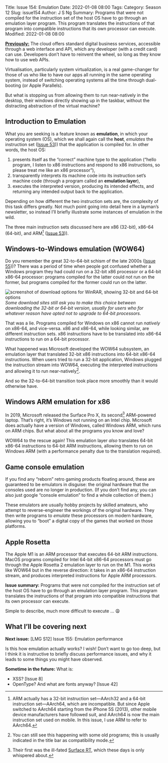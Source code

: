Title: Issue 154: Emulation
Date: 2022-01-08 08:00
Tags: 
Category: Season 12
Slug: issue154
Author: J S Ng
Summary: Programs that were not compiled for the instruction set of the host OS have to go through an emulation layer program. This program translates the instructions of that program into compatible instructions that its own processor can execute.
Modified: 2022-01-08 08:00

[**Previously:**](https://buttondown.email/laymansguide/archive/) The cloud offers standard digital business services, accessible through a web interface and API, which any developer (with a credit card) can use. Developers don’t have to reinvent the wheel, so long as they know how to use web APIs.

Virtualisation, particularly system virtualization, is a real game-changer for those of us who like to have our apps all running in the same operating system, instead of switching operating systems all the time through dual-booting (or Apple Parallels).

But what is stopping us from allowing them to run near-natively in the desktop, their windows directly showing up in the taskbar, without the distracting abstraction of the virtual machine?

## Introduction to Emulation

What you are seeking is a feature known as **emulation**, in which your operating system (OS), which we shall again call the **host**, *emulates* the instruction set ([Issue 53]({filename}/season05/issue053/issue053.md))) that the application is compiled for. In other words, the host OS:

1. presents itself as the “correct” machine type to the application (“hello program, I listen to x86 instructions and respond to x86 instructions, so please treat me like an x86 processor”),
2. transparently interprets its machine code into its instruction set’s machine code (through a program called an **emulation layer**),
3. executes the interpreted version, producing its intended effects, and returning any intended output back to the application.

Depending on how different the two instruction sets are, the complexity of this task differs greatly. Not much point going into detail here in a layman’s newsletter, so instead I’ll briefly illustrate some instances of emulation in the wild.

The three main instruction sets discussed here are x86 (32-bit), x86-64 (64-bit), and ARM[^1] ([Issue 53]({filename}/season05/issue053/issue053.md))).

[^1]: ARM actually has a 32-bit instruction set—AArch32 and a 64-bit instruction set—AArch64, which are incompatible. But since Apple switched to AArch64 starting from the iPhone 5S (2013), other mobile device manufacturers have followed suit, and AArch64 is now the main instruction set used on mobile. In this issue, I use ARM to refer to AArch64.

## Windows-to-Windows emulation (WOW64)

Do you remember the great 32-to-64-bit schism of the late 2000s ([Issue 55]({filename}/season05/issue055/issue055.md)))? There was a period of time when people got confused whether a Windows program they had could run on a 32-bit x86 processor or a 64-bit x86-64 processor: programs compiled for the latter could not run on the former, but programs compiled for the former could run on the latter.

![screenshot of download options for WinRAR, showing 32-bit and 64-bit options]({attach}/season12/issue154/issue154_01.png)  
*Some download sites still ask you to make this choice between downloading the 32-bit or 64-bit version, usually for users who for whatever reason have opted not to upgrade to 64-bit processors.*    

That was a lie. Programs compiled for Windows on x86 cannot run *natively* on x86-64, and vice-versa. x86 and x86-64, while looking similar, are different instruction sets. x86 instructions have to be translated into x86-64 instructions to run on a 64-bit processor.

What happened was Microsoft developed the WOW64 subsystem, an emulation layer that translated 32-bit x86 instructions into 64-bit x86-64 instructions. When users tried to run a 32-bit application, Windows plugged the instruction stream into WOW64, executing the interpreted instructions and allowing it to run near-natively[^2].

[^2]: You can still see this happening with some old programs; this is usually indicated in the title bar as compatibility mode.

And so the 32-to-64-bit transition took place more smoothly than it would otherwise have.

## Windows ARM emulation for x86

In 2019, Microsoft released the Surface Pro X, its second[^3] ARM-powered laptop. That’s right, it’s Windows not running on an Intel chip. Microsoft does actually have a version of Windows, called Windows ARM, which runs on ARM chips. But what about all the programs you know and love?

[^3]: Their first was the ill-fated [Surface RT](https://www.techradar.com/reviews/pc-mac/tablets/microsoft-surface-rt-1085839/review), which these days is only whispered about.

WOW64 to the rescue again! This emulation layer *also* translates 64-bit x86-64 instructions to 64-bit ARM instructions, allowing them to run on Windows ARM (with a performance penalty due to the translation required).

## Game console emulation

If you find any “reborn” retro gaming products floating around, these are guaranteed to be emulators in disguise: the original hardware that the consoles used are no longer in production. (If you don’t find any, you can also just google “console emulation” to find a whole collection of them.)

These emulators are usually hobby projects by skilled amateurs, who attempt to reverse-engineer the workings of the original hardware. They then write programs to *emulate* these processors on modern hardware, allowing you to “boot” a digital copy of the games that worked on those platforms.

## Apple Rosetta

The Apple M1 is an ARM processor that executes 64-bit ARM instructions. MacOS programs compiled for Intel 64-bit x86-64 processors must go through the Apple Rosetta 2 emulation layer to run on the M1. This works like WOW64 but in the reverse direction: it takes in an x86-64 instruction stream, and produces interpreted instructions for Apple ARM processors.

**Issue summary:** Programs that were not compiled for the instruction set of the host OS have to go through an emulation layer program. This program translates the instructions of that program into compatible instructions that its own processor can execute.

Simple to describe, much more difficult to execute … 😩

## What I’ll be covering next

**Next issue:** [LMG S12] Issue 155: Emulation performance

Is this how emulation actually works? I wish! Don’t want to go too deep, but I think it is instructive to briefly discuss performance issues, and why it leads to some things you might have observed.

**Sometime in the future:** What is:

- XSS? [Issue 8]
- OpenType? And what are fonts anyway? [Issue 42]
